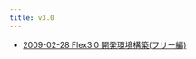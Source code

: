 ```yaml
---
title: v3.0
---
```



- [2009-02-28 Flex3.0 開発環境構築(フリー編)](./../../../../d/2009/02/28/Flex3.0_開発環境構築(フリー編).md)




